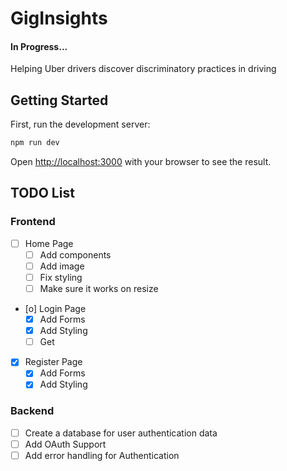 # GigInsights

#### In Progress...

Helping Uber drivers discover discriminatory practices in driving

## Getting Started

First, run the development server:

```bash
npm run dev
```

Open [http://localhost:3000](http://localhost:3000) with your browser to see the result.

## TODO List

### Frontend

- [ ] Home Page
  - [ ] Add components
  - [ ] Add image
  - [ ] Fix styling
  - [ ] Make sure it works on resize
- [o] Login Page
  - [x] Add Forms
  - [x] Add Styling
  - [ ] Get
- [x] Register Page
  - [x] Add Forms
  - [x] Add Styling

### Backend

- [ ] Create a database for user authentication data
- [ ] Add OAuth Support
- [ ] Add error handling for Authentication

